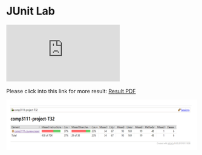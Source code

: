 # JUnit Lab

<object data="https://github.com/alexshinningsun/JUnit/blob/main/lab7_report.pdf" type="application/pdf" width="700px" height="700px">
    <embed src="https://github.com/alexshinningsun/JUnit/blob/main/lab7_report.pdf">
        <p>Please click into this link for more result: <a href="https://github.com/alexshinningsun/JUnit/blob/main/lab7_report.pdf">Result PDF</a></p>
    </embed>
</object>
<p>
  <a><img src="https://github.com/alexshinningsun/JUnit/blob/main/lab-result.png"></a>
</p>
